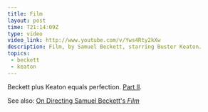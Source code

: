 ```yaml
---
title: Film
layout: post
time: T21:14:09Z
type: video
video_link: http://www.youtube.com/v/Yws4Rty2kXw
description: Film, by Samuel Beckett, starring Buster Keaton.
topics:
 - beckett
 - keaton
---
```

Beckett plus Keaton equals perfection. [Part II][2].

See also: [On Directing Samuel Beckett's _Film_][1]

[1]:http://www.ubu.com/papers/beckett_schneider.html
[2]:http://www.youtube.com/v/s7UmYKixiYY